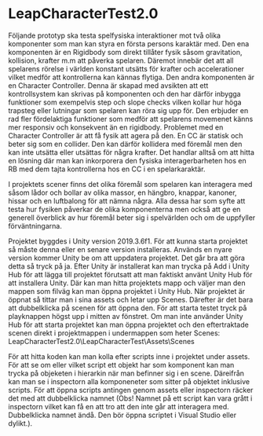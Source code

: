 # LeapCharacterTest2.0

Följande prototyp ska testa spelfysiska interaktioner mot två olika komponenter som man kan styra en första persons karaktär med. Den ena komponenten är en Rigidbody som direkt tillåter fysik såsom gravitation, kollision, krafter m.m att påverka spelaren. Däremot innebär det att all spelarens rörelse i världen konstant utsätts för krafter och accelerationer vilket medför att kontrollerna kan kännas flytiga. Den andra komponenten är en Character Controller. Denna är skapad med avsikten att ett kontrollsystem kan skrivas på komponenten och den har därför inbygga funktioner som exempelvis step och slope checks vilken kollar hur höga trapsteg eller lutningar som spelaren kan röra sig upp för. Den erbjuder en rad fler fördelaktiga funktioner som medför att spelarens movemenet  känns mer responsiv och konsekvent än en rigidbody. Problemet med en Character Controller är att få fysik att agera på den. En CC är statisk och beter sig som en collider. Den kan därför kollidera med föremål men den kan inte utsätta eller utsättas för några krafter. Det handlar alltså om att hitta en lösning där man kan inkorporera den fysiska interagerbarheten hos en RB med dem tajta kontrollerna hos en CC i en spelarkaraktär.

I projektets scener finns det olika föremål som spelaren kan interagera med såsom lådor och bollar av olika massor, en hängbro, knappar, kanoner, hissar och en luftbalong för att nämna några. Alla dessa har som syfte att testa hur fysiken påverkar de olika komponenterna men också att ge en generell överblick av hur föremål beter sig i spelvärlden och om de uppfyller förväntningarna. 

Projektet byggdes i Unity version 2019.3.6f1. För att kunna starta projektet så måste denna eller en senare version installeras. Används en nyare version kommer Unity be om att uppdatera projektet. Det går bra att göra detta så tryck på ja. Efter Unity är installerat kan man trycka på Add i Unity Hub för att lägga till projektet förutsatt att man faktiskt använt Unity Hub för att installera Unity. Där kan man hitta projektets mapp och väljer man den mappen som filväg kan man öppna projektet i Unity Hub. När projektet är öppnat så tittar man i sina assets och letar upp Scenes. Därefter är det bara att dubbelklicka på scenen för att öppna den. För att starta testet tryck på playknappen högst upp i mitten av fönstret.
Om man inte använder Unity Hub för att starta projektet kan man öppna projektet och den eftertraktade scenen direkt i projektmappen i undermappen som heter Scenes: LeapCharacterTest2.0\LeapCharacterTest\Assets\Scenes

För att hitta koden kan man kolla efter scripts inne i projektet under assets. För att se om eller vilket script ett objekt har som komponent kan man trycka på objeketen i hierarkin när man befinner sig i en scene. Däreifrån kan man se i inspectorn alla komponeneter som sitter på objektet inklusive scripts. För att öppna scripts antingen genom assets eller inspectorn räcker det med att dubbelklicka namnet (Obs! Namnet på ett script kan vara grått i inspectorn vilket kan få en att tro att den inte går att interagera med. Dubbelklicka namnet ändå. Den bör öppna scriptet i Visual Studio eller dylikt.).
